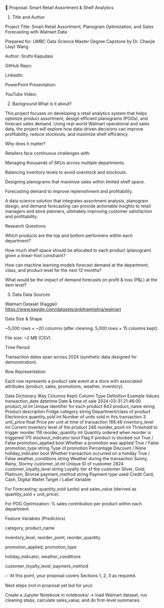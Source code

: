 
📄 Proposal: Smart Retail Assortment & Shelf Analytics
1. Title and Author

Project Title: Smart Retail Assortment, Planogram Optimization, and Sales Forecasting with Walmart Data

Prepared for: UMBC Data Science Master Degree Capstone by Dr. Chaojie (Jay) Wang

Author: Sruthi Kapudasi

GitHub Repo: 

LinkedIn: 

PowerPoint Presentation: 

YouTube Video: 

2. Background
What is it about?

This project focuses on developing a retail analytics system that helps optimize product assortment, design efficient planograms (POGs), and forecast sales demand. Using real-world Walmart operational and sales data, the project will explore how data-driven decisions can improve profitability, reduce stockouts, and maximize shelf efficiency.

Why does it matter?

Retailers face continuous challenges with:

Managing thousands of SKUs across multiple departments.

Balancing inventory levels to avoid overstock and stockouts.

Designing planograms that maximize sales within limited shelf space.

Forecasting demand to improve replenishment and profitability.

A data science solution that integrates assortment analysis, planogram design, and demand forecasting can provide actionable insights to retail managers and store planners, ultimately improving customer satisfaction and profitability.

Research Questions

Which products are the top and bottom performers within each department?

How much shelf space should be allocated to each product (planogram) given a linear-foot constraint?

How can machine learning models forecast demand at the department, class, and product level for the next 12 months?

What would be the impact of demand forecasts on profit & loss (P&L) at the item level?

3. Data
Data Sources

Walmart Dataset (Kaggle): https://www.kaggle.com/datasets/ankitrajmishra/walmart

Data Size & Shape

~5,000 rows × ~20 columns (after cleaning: 5,000 rows × 15 columns kept).

File size: ~2 MB (CSV).

Time Period

Transaction dates span across 2024 (synthetic data designed for demonstration).

Row Representation

Each row represents a product sale event at a store with associated attributes (product, sales, promotions, weather, inventory).

Data Dictionary (Key Columns Kept)
Column	Type	Definition	Example Values
transaction_date	datetime	Date & time of sale	2024-03-31 21:46:00
product_id	int	Unique identifier for each product	843
product_name	string	Product description	Fridge
category	string	Department/class of product	Electronics
quantity_sold	int	Number of units sold in this transaction	3
unit_price	float	Price per unit at time of transaction	188.46
inventory_level	int	Current inventory level of the product	246
reorder_point	int	Threshold to trigger reorder	116
reorder_quantity	int	Quantity ordered when reorder is triggered	170
stockout_indicator	bool	Flag if product is stocked out	True / False
promotion_applied	bool	Whether a promotion was applied	True / False
promotion_type	string	Type of promotion	Percentage Discount / None
holiday_indicator	bool	Whether transaction occurred on a holiday	True / False
weather_conditions	string	Weather during the transaction	Sunny, Rainy, Stormy
customer_id	int	Unique ID of customer	2824
customer_loyalty_level	string	Loyalty tier of the customer	Silver, Gold, Platinum, Bronze
payment_method	string	Payment type used	Credit Card, Cash, Digital Wallet
Target / Label Variable

For Forecasting: quantity_sold (units) and sales_value (derived as quantity_sold × unit_price).

For POG Optimization: % sales contribution per product within each department.

Feature Variables (Predictors)

category, product_name

inventory_level, reorder_point, reorder_quantity

promotion_applied, promotion_type

holiday_indicator, weather_conditions

customer_loyalty_level, payment_method

✅ At this point, your proposal covers Sections 1, 2, 3 as required.

Next steps (not in proposal yet but for you):

Create a Jupyter Notebook in notebooks/ → load Walmart dataset, run cleaning steps, calculate sales_value, and do first-level summaries.
